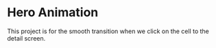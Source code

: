 # Hero Animation

This project is for the smooth transition when we click on the cell to the detail screen.
